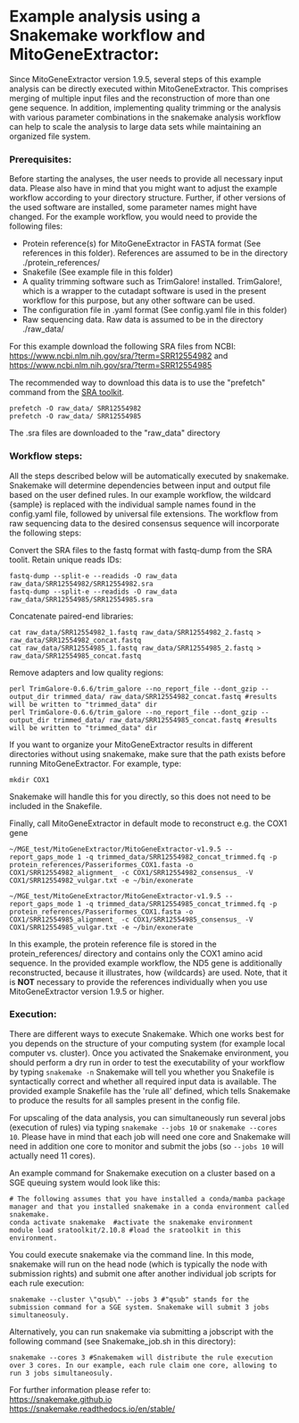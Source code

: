 # Example analysis using a Snakemake workflow and MitoGeneExtractor:
Since MitoGeneExtractor version 1.9.5, several steps of this example analysis can be directly executed within MitoGeneExtractor. This comprises merging of multiple input files and the reconstruction of more than one gene sequence.
In addition, implementing quality trimming or the analysis with various parameter combinations in the snakemake analysis workflow can help to scale the analysis to large data sets while maintaining an organized file system. 

### Prerequisites:
Before starting the analyses, the user needs to provide all necessary input data. Please also have in mind that you might want to adjust the example workflow according to your directory structure. Further, if other versions of the used software are installed, some parameter names might have changed.
For the example workflow, you would need to provide the following files:

- Protein reference(s) for MitoGeneExtractor in FASTA format (See references in this folder). References are assumed to be in the directory ./protein_references/
- Snakefile (See example file in this folder)
- A quality trimming software such as TrimGalore! installed. TrimGalore!, which is a wrapper to the cutadapt software is used in the present workflow for this purpose, but any other software can be used. 
- The configuration file in .yaml format (See config.yaml file in this folder) 
- Raw sequencing data. Raw data is assumed to be in the directory ./raw_data/

For this example download the following SRA files from NCBI:
https://www.ncbi.nlm.nih.gov/sra/?term=SRR12554982 and https://www.ncbi.nlm.nih.gov/sra/?term=SRR12554985

The recommended way to download this data is to use the "prefetch" command from the [SRA toolkit](https://trace.ncbi.nlm.nih.gov/Traces/sra/sra.cgi?view=software).

```{r, eval=TRUE}
prefetch -O raw_data/ SRR12554982 
prefetch -O raw_data/ SRR12554985
```
The .sra files are downloaded to the "raw_data" directory

### Workflow steps:
All the steps described below will be automatically executed by snakemake. Snakemake will determine dependencies between input and output file based on the user defined rules. In our example workflow, the wildcard {sample} is replaced with the individual sample names found in the config.yaml file, followed by universal file extensions. The workflow from raw sequencing data to the desired consensus sequence will incorporate the following steps:

Convert the SRA files to the fastq format with fastq-dump from the SRA toolit. Retain unique reads IDs:
```{r, eval=TRUE}
fastq-dump --split-e --readids -O raw_data raw_data/SRR12554982/SRR12554982.sra
fastq-dump --split-e --readids -O raw_data raw_data/SRR12554985/SRR12554985.sra
```

Concatenate paired-end libraries:
```{r, eval=TRUE}
cat raw_data/SRR12554982_1.fastq raw_data/SRR12554982_2.fastq > raw_data/SRR12554982_concat.fastq
cat raw_data/SRR12554985_1.fastq raw_data/SRR12554985_2.fastq > raw_data/SRR12554985_concat.fastq
```

Remove adapters and low quality regions:
```{r, eval=TRUE}
perl TrimGalore-0.6.6/trim_galore --no_report_file --dont_gzip --output_dir trimmed_data/ raw_data/SRR12554982_concat.fastq #results will be written to "trimmed_data" dir 
perl TrimGalore-0.6.6/trim_galore --no_report_file --dont_gzip --output_dir trimmed_data/ raw_data/SRR12554985_concat.fastq #results will be written to "trimmed_data" dir 
```

If you want to organize your MitoGeneExtractor results in different directories without using snakemake, make sure that the path exists before running MitoGeneExtractor. For example, type:
```
mkdir COX1
```
Snakemake will handle this for you directly, so this does not need to be included in the Snakefile.

Finally, call MitoGeneExtractor in default mode to reconstruct e.g. the COX1 gene
```{r, eval=TRUE}
~/MGE_test/MitoGeneExtractor/MitoGeneExtractor-v1.9.5 --report_gaps_mode 1 -q trimmed_data/SRR12554982_concat_trimmed.fq -p protein_references/Passeriformes_COX1.fasta -o COX1/SRR12554982_alignment_ -c COX1/SRR12554982_consensus_ -V COX1/SRR12554982_vulgar.txt -e ~/bin/exonerate

~/MGE_test/MitoGeneExtractor/MitoGeneExtractor-v1.9.5 --report_gaps_mode 1 -q trimmed_data/SRR12554985_concat_trimmed.fq -p protein_references/Passeriformes_COX1.fasta -o COX1/SRR12554985_alignment_ -c COX1/SRR12554985_consensus_ -V COX1/SRR12554985_vulgar.txt -e ~/bin/exonerate
```

In this example, the protein reference file is stored in the protein_references/ directory and contains only the COX1 amino acid sequence. In the provided example workflow, the ND5 gene is additionally reconstructed, because it illustrates, how {wildcards} are used. Note, that it is **NOT** necessary to provide the references individually when you use MitoGeneExtractor version 1.9.5 or higher. 

### Execution:
There are different ways to execute Snakemake. Which one works best for you depends on the structure of your computing system (for example local computer vs. cluster).
Once you activated the Snakemake environment, you should perform a dry run in order to test the executability of your workflow by typing ```snakemake -n```
Snakemake will tell you whether you Snakefile is syntactically correct and whether all required input data is available. The provided example Snakefile has the 'rule all' defined, which tells Snakemake to produce the results for all samples present in the config file.

For upscaling of the data analysis, you can simultaneously run several jobs (execution of rules) via typing ```snakemake --jobs 10``` or  ```snakemake --cores 10```. Please have in mind that each job will need one core and Snakemake will need in addition one core to monitor and submit the jobs (so ```--jobs 10``` will actually need 11 cores).

An example command for Snakemake execution on a cluster based on a SGE queuing system would look like this:

```
# The following assumes that you have installed a conda/mamba package manager and that you installed snakemake in a conda environment called snakemake.
conda activate snakemake  #activate the snakemake environment
module load sratoolkit/2.10.8 #load the sratoolkit in this environment. 
```
You could execute snakemake via the command line. In this mode, snakemake will run on the head node (which is typically the node with submission rights) and submit one after another individual job scripts for each rule execution:
```
snakemake --cluster \"qsub\" --jobs 3 #"qsub" stands for the submission command for a SGE system. Snakemake will submit 3 jobs simultaneosuly.
```

Alternatively, you can run snakemake via submitting a jobscript with the following command (see Snakemake_job.sh in this directory):

```
snakemake --cores 3 #Snakemakem will distribute the rule execution over 3 cores. In our example, each rule claim one core, allowing to run 3 jobs simultaneosuly.
```

For further information please refer to:  
https://snakemake.github.io  
https://snakemake.readthedocs.io/en/stable/
